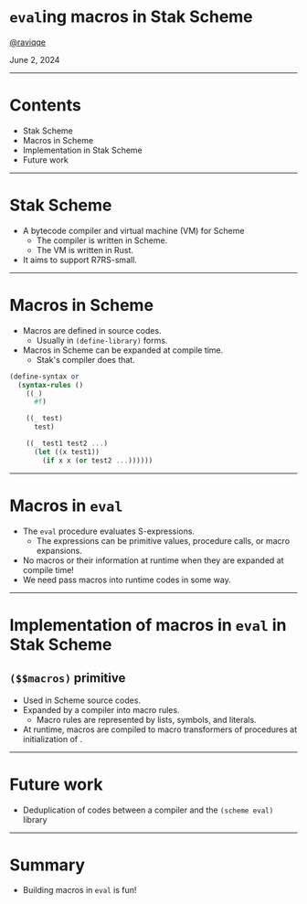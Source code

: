 # `eval`ing macros in Stak Scheme

[@raviqqe](https://github.com/raviqqe)

June 2, 2024

---

# Contents

- Stak Scheme
- Macros in Scheme
- Implementation in Stak Scheme
- Future work

---

# Stak Scheme

- A bytecode compiler and virtual machine (VM) for Scheme
  - The compiler is written in Scheme.
  - The VM is written in Rust.
- It aims to support R7RS-small.

---

# Macros in Scheme

- Macros are defined in source codes.
  - Usually in `(define-library)` forms.
- Macros in Scheme can be expanded at compile time.
  - Stak's compiler does that.

```scheme
(define-syntax or
  (syntax-rules ()
    ((_)
      #f)

    ((_ test)
      test)

    ((_ test1 test2 ...)
      (let ((x test1))
        (if x x (or test2 ...))))))
```

---

# Macros in `eval`

- The `eval` procedure evaluates S-expressions.
  - The expressions can be primitive values, procedure calls, or macro expansions.
- No macros or their information at runtime when they are expanded at compile time!
- We need pass macros into runtime codes in some way.

---

# Implementation of macros in `eval` in Stak Scheme

## `($$macros)` primitive

- Used in Scheme source codes.
- Expanded by a compiler into macro rules.
  - Macro rules are represented by lists, symbols, and literals.
- At runtime, macros are compiled to macro transformers of procedures at initialization of .

---

# Future work

- Deduplication of codes between a compiler and the `(scheme eval)` library

---

# Summary

- Building macros in `eval` is fun!
